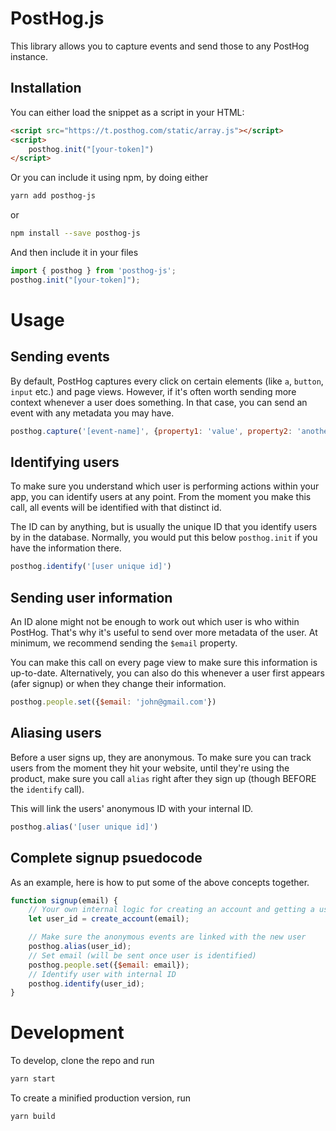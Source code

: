 # PostHog.js

This library allows you to capture events and send those to any PostHog instance.


## Installation

You can either load the snippet as a script in your HTML:
```html
<script src="https://t.posthog.com/static/array.js"></script>
<script>
    posthog.init("[your-token]")
</script>
```

Or you can include it using npm, by doing either
```bash
yarn add posthog-js
```
or
```bash
npm install --save posthog-js
```

And then include it in your files
```js
import { posthog } from 'posthog-js';
posthog.init("[your-token]");
```

# Usage
## Sending events

By default, PostHog captures every click on certain elements (like `a`, `button`, `input` etc.) and page views. However, if it's often worth sending more context whenever a user does something. In that case, you can send an event with any metadata you may have.

```js
posthog.capture('[event-name]', {property1: 'value', property2: 'another value'})
```

## Identifying users
To make sure you understand which user is performing actions within your app, you can identify users at any point. From the moment you make this call, all events will be identified with that distinct id.

The ID can by anything, but is usually the unique ID that you identify users by in the database. 
Normally, you would put this below `posthog.init` if you have the information there.

```js
posthog.identify('[user unique id]')
```

## Sending user information
An ID alone might not be enough to work out which user is who within PostHog. That's why it's useful to send over more metadata of the user. At minimum, we recommend sending the `$email` property.

You can make this call on every page view to make sure this information is up-to-date. Alternatively, you can also do this whenever a user first appears (afer signup) or when they change their information.

```js
posthog.people.set({$email: 'john@gmail.com'})
```

## Aliasing users
Before a user signs up, they are anonymous. To make sure you can track users from the moment they hit your website, until they're using the product, make sure you call `alias` right after they sign up (though BEFORE the `identify` call).

This will link the users' anonymous ID with your internal ID.

```js
posthog.alias('[user unique id]')
```

## Complete signup psuedocode

As an example, here is how to put some of the above concepts together.

```js
function signup(email) {
    // Your own internal logic for creating an account and getting a user_id
    let user_id = create_account(email);

    // Make sure the anonymous events are linked with the new user
    posthog.alias(user_id);
    // Set email (will be sent once user is identified)
    posthog.people.set({$email: email});
    // Identify user with internal ID
    posthog.identify(user_id);
}
```


# Development

To develop, clone the repo and run
```bash
yarn start
```

To create a minified production version, run
```bash
yarn build
```